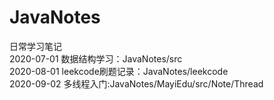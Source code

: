 # JavaNotes
日常学习笔记<br>
2020-07-01 数据结构学习：JavaNotes/src<br>
2020-08-01 leekcode刷题记录：JavaNotes/leekcode<br>
2020-09-02 多线程入门:JavaNotes/MayiEdu/src/Note/Thread<br>
